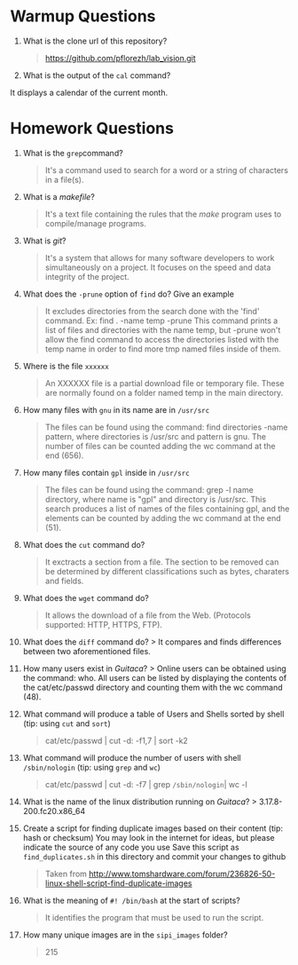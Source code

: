 # Warmup Questions

1.  What is the clone url of this repository?
    >   https://github.com/pflorezh/lab_vision.git

2.  What is the output of the ``cal`` command?

It displays a calendar of the current month.

# Homework Questions

1.  What is the ``grep``command?
    >   It's a command used to search for a word or a string of characters in a file(s).

2.  What is a *makefile*?
    >   It's a text file containing the rules that the *make* program uses to compile/manage programs.

3.  What is *git*?
    >   It's a system that allows for many software developers to work simultaneously on a project. It focuses on the speed and data integrity of the project.

4.  What does the ``-prune`` option of ``find`` do? Give an example
    >   It excludes directories from the search done with the 'find' command.
Ex: find . -name temp -prune
This command prints a list of files and directories with the name temp, but -prune won't allow the find command to access the directories listed with the temp name in order to find more tmp named files inside of them.

5.  Where is the file ``xxxxxx``
    >   An XXXXXX file is a partial download file or temporary file. These are normally found on a folder named temp in the main directory.

6.  How many files with ``gnu`` in its name are in ``/usr/src``
    >   The files can be found using the command:  find directories -name pattern, where directories is /usr/src and pattern is gnu. The number of files can be counted adding the wc command at the end (656).

7.  How many files contain ``gpl`` inside in ``/usr/src``
    >   The files can be found using the command: grep -l name directory, where name is "gpl" and directory is /usr/src. This search produces a list of names of the files containing gpl, and the elements can be counted by adding the wc command at the end (51).

8.  What does the ``cut`` command do?
    >   It exctracts a section from a file. The section to be removed can be determined by different classifications such as bytes, charaters and fields.

9.  What does the ``wget`` command do?
    >   It allows the download of a file from the Web. (Protocols supported: HTTP, HTTPS, FTP).

10.  What does the ``diff`` command do?
    >   It compares and finds differences between two aforementioned files.

11.  How many users exist in *Guitaca*?
    >   Online users can be obtained using the command: who. All users can be listed by displaying the contents of the cat/etc/passwd directory and counting them with the wc command (48).

12. What command will produce a table of Users and Shells sorted by shell (tip: using ``cut`` and ``sort``)
    >   cat/etc/passwd | cut -d: -f1,7 | sort -k2

13. What command will produce the number of users with shell ``/sbin/nologin`` (tip: using ``grep`` and ``wc``)
    >   cat/etc/passwd | cut -d: -f7 | grep ``/sbin/nologin``| wc -l

14.  What is the name of the linux distribution running on *Guitaca*?
    >  3.17.8-200.fc20.x86_64

15. Create a script for finding duplicate images based on their content (tip: hash or checksum)
    You may look in the internet for ideas, but please indicate the source of any code you use
    Save this script as ``find_duplicates.sh`` in this directory and commit your changes to github
    >  Taken from http://www.tomshardware.com/forum/236826-50-linux-shell-script-find-duplicate-images

16. What is the meaning of ``#! /bin/bash`` at the start of scripts?
    >  It identifies the program that must be used to run the script.

17. How many unique images are in the ``sipi_images`` folder?
    >   215
